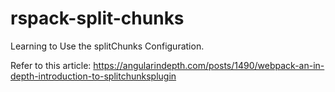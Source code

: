 # rspack-split-chunks

Learning to Use the splitChunks Configuration.

Refer to this article: https://angularindepth.com/posts/1490/webpack-an-in-depth-introduction-to-splitchunksplugin
